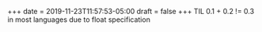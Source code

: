 +++
date = 2019-11-23T11:57:53-05:00
draft = false
+++
TIL 0.1 + 0.2 != 0.3 in most languages due to float specification